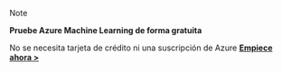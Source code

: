 > [!NOTE]
> 
> **Pruebe Azure Machine Learning de forma gratuita**
>
> No se necesita tarjeta de crédito ni una suscripción de Azure <a href="https://studio.azureml.net/?selectAccess=true&o=2" target="_blank">**Empiece ahora &gt;**</a>
> 
> 

